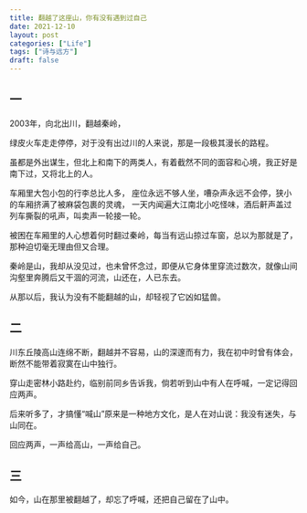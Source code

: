 ```yaml
---
title: 翻越了这座山，你有没有遇到过自己
date: 2021-12-10
layout: post
categories: ["Life"]
tags: ["诗与远方"]
draft: false
---
```


## 一

2003年，向北出川，翻越秦岭，

绿皮火车走走停停，对于没有出过川的人来说，那是一段极其漫长的路程。

虽都是外出谋生，但北上和南下的两类人，有着截然不同的面容和心境，我正好是南下过，又将北上的人。

车厢里大包小包的行李总比人多，
座位永远不够人坐，嘈杂声永远不会停，狭小的车厢挤满了被麻袋包裹的灵魂，
一天内闻遍大江南北小吃怪味，酒后鼾声盖过列车撕裂的吼声，叫卖声一轮接一轮。

被困在车厢里的人心想着何时翻过秦岭，每当有远山掠过车窗，总以为那就是了，那种迫切毫无理由但又合理。

秦岭是山，我却从没见过，也未曾怀念过，即便从它身体里穿流过数次，就像山间沟壑里奔腾后又干涸的河流，山还在，人已东去。

从那以后，我认为没有不能翻越的山，却轻视了它凶如猛兽。

## 二

川东丘陵高山连绵不断，翻越并不容易，山的深邃而有力，我在初中时曾有体会，断然不能带着寂寞在山中独行。

穿山走密林小路赴约，临别前同乡告诉我，倘若听到山中有人在呼喊，一定记得回应两声。

后来听多了，才搞懂“喊山”原来是一种地方文化，是人在对山说：我没有迷失，与山同在。

回应两声，一声给高山，一声给自己。

## 三

如今，山在那里被翻越了，却忘了呼喊，还把自己留在了山中。
